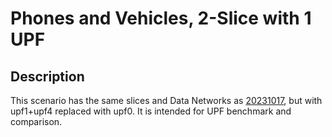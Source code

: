 # Phones and Vehicles, 2-Slice with 1 UPF

## Description

This scenario has the same slices and Data Networks as [20231017](../20231017/), but with upf1+upf4 replaced with upf0.
It is intended for UPF benchmark and comparison.
